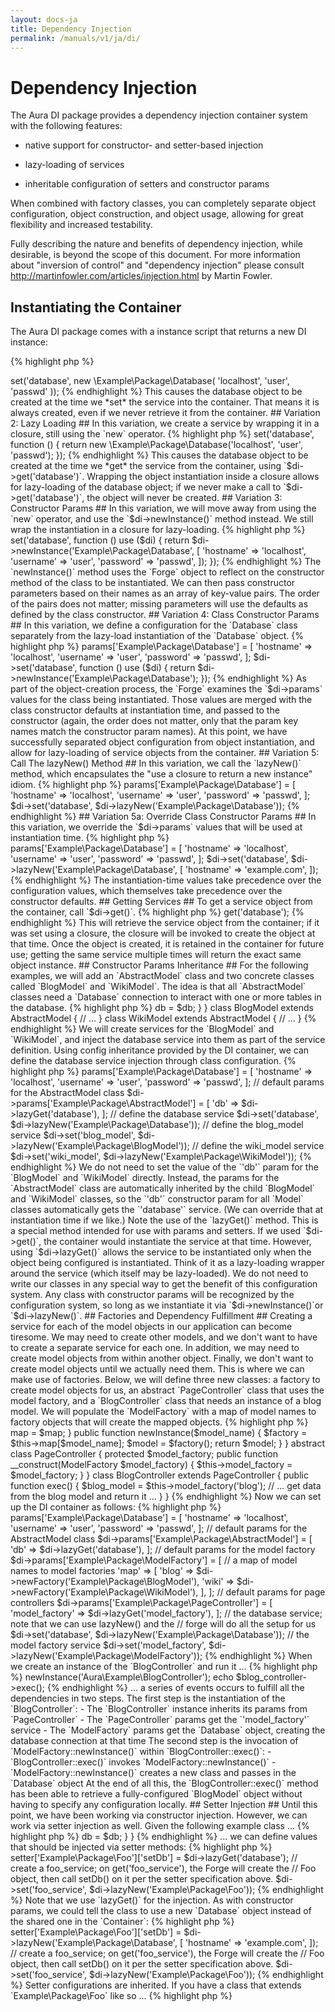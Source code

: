 ```yaml
---
layout: docs-ja
title: Dependency Injection
permalink: /manuals/v1/ja/di/
---
```


# Dependency Injection #

The Aura DI package provides a dependency injection container system with the
following features:

- native support for constructor- and setter-based injection

- lazy-loading of services

- inheritable configuration of setters and constructor params

When combined with factory classes, you can completely separate object
configuration, object construction, and object usage, allowing for great
flexibility and increased testability.

Fully describing the nature and benefits of dependency injection, while
desirable, is beyond the scope of this document. For more information about
"inversion of control" and "dependency injection" please consult
<http://martinfowler.com/articles/injection.html> by Martin Fowler.

## Instantiating the Container ##

The Aura DI package comes with a instance script that returns a new DI
instance:

{% highlight php %}
<?php
$di = require '/path/to/Aura.Di/scripts/instance.php';
{% endhighlight %}

Alternatively, you can add the Aura DI `'src/'` directory to your autoloader,
and then instantiate it yourself:

{% highlight php %}
<?php
use Aura\Di\Container;
use Aura\Di\Forge;
use Aura\Di\Config;

$di = new Container(new Forge(new Config));
{% endhighlight %}


The `Container` is the DI container proper.  The support objects are:

- a `Config` object for collection, retrieval, and merging of setters and constructor params

- a `Forge` for object creation using the unified `Config` values

We will not need to use the support objects directly; we will get access to
their behaviors through `Container` methods.


## Setting Services ##

For the following examples, we will set a service that should return a
database connection. The hypothetical database connection class is defined as
follows:

{% highlight php %}
<?php
namespace Example\Package;

class Database
{
    public function __construct($hostname, $username, $password)
    {
        // ... make the database connection
    }
}
{% endhighlight %}


We will proceed from naive service creation to a more sophisticated idiom in
four steps. Each of the variations is a valid use of the DI container with its
own strengths and weaknesses.

## Variation 1: Eager Loading ##

In this variation, we create a service by instantiating an object with the
`new` operator.

{% highlight php %}
<?php
$di->set('database', new \Example\Package\Database(
    'localhost', 'user', 'passwd'
));
{% endhighlight %}


This causes the database object to be created at the time we *set* the service
into the container. That means it is always created, even if we never retrieve
it from the container.

## Variation 2: Lazy Loading ##

In this variation, we create a service by wrapping it in a closure, still
using the `new` operator.

{% highlight php %}
<?php
$di->set('database', function () {
    return new \Example\Package\Database('localhost', 'user', 'passwd');
});
{% endhighlight %}


This causes the database object to be created at the time we *get* the service
from the container, using `$di->get('database')`. Wrapping the object
instantiation inside a closure allows for lazy-loading of the database object;
if we never make a call to `$di->get('database')`, the object will never be
created.

## Variation 3: Constructor Params ##

In this variation, we will move away from using the `new` operator, and use
the `$di->newInstance()` method instead. We still wrap the instantiation in a
closure for lazy-loading.

{% highlight php %}
<?php
$di->set('database', function () use ($di) {
    return $di->newInstance('Example\Package\Database', [
        'hostname' => 'localhost',
        'username' => 'user',
        'password' => 'passwd',
    ]);
});
{% endhighlight %}


The `newInstance()` method uses the `Forge` object to reflect on the
constructor method of the class to be instantiated. We can then pass
constructor parameters based on their names as an array of key-value pairs.
The order of the pairs does not matter; missing parameters will use the
defaults as defined by the class constructor.

## Variation 4: Class Constructor Params ##

In this variation, we define a configuration for the `Database` class
separately from the lazy-load instantiation of the `Database` object.

{% highlight php %}
<?php
$di->params['Example\Package\Database'] = [
    'hostname' => 'localhost',
    'username' => 'user',
    'password' => 'passwd',
];

$di->set('database', function () use ($di) {
    return $di->newInstance('Example\Package\Database');
});
{% endhighlight %}


As part of the object-creation process, the `Forge` examines the `$di->params`
values for the class being instantiated. Those values are merged with the
class constructor defaults at instantiation time, and passed to the
constructor (again, the order does not matter, only that the param key names
match the constructor param names).

At this point, we have successfully separated object configuration from object
instantiation, and allow for lazy-loading of service objects from the
container.

## Variation 5: Call The lazyNew() Method ##

In this variation, we call the `lazyNew()` method, which encapsulates the
"use a closure to return a new instance" idiom.

{% highlight php %}
<?php
$di->params['Example\Package\Database'] = [
    'hostname' => 'localhost',
    'username' => 'user',
    'password' => 'passwd',
];

$di->set('database', $di->lazyNew('Example\Package\Database'));
{% endhighlight %}



## Variation 5a: Override Class Constructor Params ##

In this variation, we override the `$di->params` values that will be used at
instantiation time.

{% highlight php %}
<?php
$di->params['Example\Package\Database'] = [
    'hostname' => 'localhost',
    'username' => 'user',
    'password' => 'passwd',
];

$di->set('database', $di->lazyNew('Example\Package\Database', [
    'hostname' => 'example.com',
]);
{% endhighlight %}


The instantiation-time values take precedence over the configuration values,
which themselves take precedence over the constructor defaults.


## Getting Services ##

To get a service object from the container, call `$di->get()`.

{% highlight php %}
<?php
$db = $di->get('database');
{% endhighlight %}


This will retrieve the service object from the container; if it was set using
a closure, the closure will be invoked to create the object at that time. Once
the object is created, it is retained in the container for future use; getting
the same service multiple times will return the exact same object instance.


## Constructor Params Inheritance ##

For the following examples, we will add an `AbstractModel` class and two
concrete classes called `BlogModel` and `WikiModel`. The idea is that all
`AbstractModel` classes need a `Database` connection to interact with one or
more tables in the database.

{% highlight php %}
<?php
namespace Example\Package;

abstract class AbstractModel
{
    protected $db;
    
    public function __construct(Database $db)
    {
        $this->db = $db;
    }
}

class BlogModel extends AbstractModel
{
    // ...
}

class WikiModel extends AbstractModel
{
    // ...
}
{% endhighlight %}


We will create services for the `BlogModel` and `WikiModel`, and inject the
database service into them as part of the service definition. Using config
inheritance provided by the DI container, we can define the database service
injection through class configuration.

{% highlight php %}
<?php
// default params for the Database class
$di->params['Example\Package\Database'] = [
    'hostname' => 'localhost',
    'username' => 'user',
    'password' => 'passwd',
];

// default params for the AbstractModel class
$di->params['Example\Package\AbstractModel'] = [
    'db' => $di->lazyGet('database'),
];

// define the database service
$di->set('database', $di->lazyNew('Example\Package\Database'));

// define the blog_model service
$di->set('blog_model', $di->lazyNew('Example\Package\BlogModel'));

// define the wiki_model service
$di->set('wiki_model', $di->lazyNew('Example\Package\WikiModel'));
{% endhighlight %}


We do not need to set the value of the `'db'` param for the `BlogModel` and
`WikiModel` directly. Instead, the params for the `AbstractModel` class are
automatically inherited by the child `BlogModel` and `WikiModel` classes, so
the `'db'` constructor param for all `Model` classes automatically gets the
`'database'` service. (We can override that at instantiation time if we like.)

Note the use of the `lazyGet()` method. This is a special method intended for
use with params and setters. If we used `$di->get()`, the container would
instantiate the service at that time. However, using `$di->lazyGet()` allows
the service to be instantiated only when the object being configured is
instantiated. Think of it as a lazy-loading wrapper around the service (which
itself may be lazy-loaded).

We do not need to write our classes in any special way to get the benefit of
this configuration system. Any class with constructor params will be
recognized by the configuration system, so long as we instantiate it via
`$di->newInstance()`or `$di->lazyNew()`.


## Factories and Dependency Fulfillment ##

Creating a service for each of the model objects in our application can become
tiresome. We may need to create other models, and we don't want to have to
create a separate service for each one. In addition, we may need to create
model objects from within another object. Finally, we don't want to create
model objects until we actually need them. This is where we can make use of
factories.

Below, we will define three new classes: a factory to create model objects for
us, an abstract `PageController` class that uses the model factory, and a
`BlogController` class that needs an instance of a blog model. We will
populate the `ModelFactory` with a map of model names to factory objects that
will create the mapped objects.

{% highlight php %}
<?php
namespace Example\Package;

class ModelFactory
{
    // a map of model names to factory closures
    protected $map = [];
    
    public function __construct($map = [])
    {
        $this->map = $map;
    }
    
    public function newInstance($model_name)
    {
        $factory = $this->map[$model_name];
        $model = $factory();
        return $model;
    }
}

abstract class PageController
{
    protected $model_factory;
    
    public function __construct(ModelFactory $model_factory)
    {
        $this->model_factory = $model_factory;
    }
}

class BlogController extends PageController
{
    public function exec()
    {
        $blog_model = $this->model_factory('blog');
        // ... get data from the blog model and return it ...
    }
}
{% endhighlight %}


Now we can set up the DI container as follows:

{% highlight php %}
<?php
// default params for database connections
$di->params['Example\Package\Database'] = [
    'hostname' => 'localhost',
    'username' => 'user',
    'password' => 'passwd',
];

// default params for the AbstractModel class
$di->params['Example\Package\AbstractModel'] = [
    'db' => $di->lazyGet('database'),
];

// default params for the model factory
$di->params['Example\Package\ModelFactory'] = [
    // a map of model names to model factories
    'map' => [
        'blog' => $di->newFactory('Example\Package\BlogModel'),
        'wiki' => $di->newFactory('Example\Package\WikiModel'),
    ],
];

// default params for page controllers
$di->params['Example\Package\PageController'] = [
    'model_factory' => $di->lazyGet('model_factory'),
];

// the database service; note that we can use lazyNew() and the
// forge will do all the setup for us
$di->set('database', $di->lazyNew('Example\Package\Database'));

// the model factory service
$di->set('model_factory', $di->lazyNew('Example\Package\ModelFactory'));
{% endhighlight %}


When we create an instance of the `BlogController` and run it ...

{% highlight php %}
<?php
$blog_controller = $di->newInstance('Aura\Example\BlogController');
echo $blog_controller->exec();
{% endhighlight %}


... a series of events occurs to fulfill all the dependencies in two steps.
The first step is the instantiation of the `BlogController`:

- The `BlogController` instance inherits its params from `PageController`

- The `PageController` params get the `'model_factory'` service

- The `ModelFactory` params get the `Database` object, creating the
  database connection at that time

The second step is the invocation of `ModelFactory::newInstance()` within
`BlogController::exec()`:

- `BlogController::exec()` invokes `ModelFactory::newInstance()`

- `ModelFactory::newInstance()` creates a new class and passes in the
  `Database` object

At the end of all this, the `BlogController::exec()` method has been able to
retrieve a fully-configured `BlogModel` object without having to specify any
configuration locally.


## Setter Injection ##

Until this point, we have been working via constructor injection. However, we
can work via setter injection as well.

Given the following example class ...

{% highlight php %}
<?php
namespace Example\Package;

class Foo {

    protected $db;

    public function setDb(Database $db)
    {
        $this->db = $db;
    }
}
{% endhighlight %}


... we can define values that should be injected via setter methods:


{% highlight php %}
<?php
// after construction, the Forge will call Foo::setDb()
// and inject the 'database' service object
$di->setter['Example\Package\Foo']['setDb'] = $di->lazyGet('database');

// create a foo_service; on get('foo_service'), the Forge will create the
// Foo object, then call setDb() on it per the setter specification above.
$di->set('foo_service', $di->lazyNew('Example\Package\Foo'));
{% endhighlight %}
    

Note that we use `lazyGet()` for the injection. As with constructor params, we
could tell the class to use a new `Database` object instead of the shared one
in the `Container`:

{% highlight php %}
<?php
// after construction, call Foo::setDb() and inject a service object.
// we override the default 'hostname' param for the instantiation.
$di->setter['Example\Package\Foo']['setDb'] = $di->lazyNew('Example\Package\Database', [
    'hostname' => 'example.com',
]);

// create a foo_service; on get('foo_service'), the Forge will create the
// Foo object, then call setDb() on it per the setter specification above.
$di->set('foo_service', $di->lazyNew('Example\Package\Foo'));
{% endhighlight %}
    

Setter configurations are inherited. If you have a class that extends
`Example\Package\Foo` like so ...

{% highlight php %}
<?php
namespace Example\Package;
class Bar extends Foo
{
// ...
}
{% endhighlight %}


... you do not need to add a new setter value for it; the `Forge` reads all
parent setters and applies them. (If you do add a setter value for that class,
it will override the parent setter.)

## Conclusion ##

If we construct our dependencies properly with params, setters, services, and
factories, we will only need to get one object directly from DI container. All
object creation will then happen through the DI container via factory objects
and/or the `Forge` object. We will never need to use the DI container itself
in any of the created objects.
